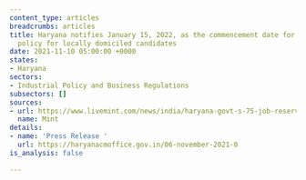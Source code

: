 ```yaml
---
content_type: articles
breadcrumbs: articles
title: Haryana notifies January 15, 2022, as the commencement date for its job reservation
  policy for locally domiciled candidates
date: 2021-11-10 05:00:00 +0000
states:
- Haryana
sectors:
- Industrial Policy and Business Regulations
subsectors: []
sources:
- url: https://www.livemint.com/news/india/haryana-govt-s-75-job-reservation-to-come-into-force-from-15-jan-11636197646952.html
  name: Mint
details:
- name: 'Press Release '
  url: https://haryanacmoffice.gov.in/06-november-2021-0
is_analysis: false

---
```

